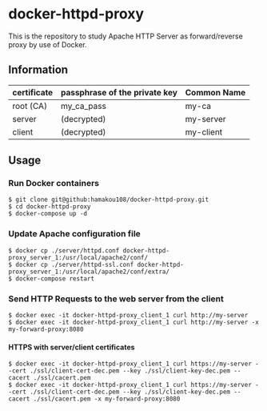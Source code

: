# docker-httpd-proxy

This is the repository to study Apache HTTP Server as forward/reverse proxy by use of Docker.

## Information

| certificate | passphrase of the private key | Common Name |
| :-- | :-- | :-- |
| root (CA) | my_ca_pass | my-ca |
| server | (decrypted) | my-server |
| client | (decrypted) | my-client |

## Usage

### Run Docker containers

```
$ git clone git@github:hamakou108/docker-httpd-proxy.git
$ cd docker-httpd-proxy
$ docker-compose up -d
```

### Update Apache configuration file

```
$ docker cp ./server/httpd.conf docker-httpd-proxy_server_1:/usr/local/apache2/conf/
$ docker cp ./server/httpd-ssl.conf docker-httpd-proxy_server_1:/usr/local/apache2/conf/extra/
$ docker-compose restart
```

### Send HTTP Requests to the web server from the client

```
$ docker exec -it docker-httpd-proxy_client_1 curl http://my-server
$ docker exec -it docker-httpd-proxy_client_1 curl http://my-server -x my-forward-proxy:8080
```

#### HTTPS with server/client certificates

```
$ docker exec -it docker-httpd-proxy_client_1 curl https://my-server --cert ./ssl/client-cert-dec.pem --key ./ssl/client-key-dec.pem --cacert ./ssl/cacert.pem
$ docker exec -it docker-httpd-proxy_client_1 curl https://my-server --cert ./ssl/client-cert-dec.pem --key ./ssl/client-key-dec.pem --cacert ./ssl/cacert.pem -x my-forward-proxy:8080
```

